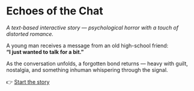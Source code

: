 # Echoes of the Chat

_A text-based interactive story — psychological horror with a touch of distorted romance._

A young man receives a message from an old high-school friend:  
**“I just wanted to talk for a bit.”**

As the conversation unfolds, a forgotten bond returns — heavy with guilt, nostalgia, and something inhuman whispering through the signal.

👉 [Start the story](section1_reappearance.md)
